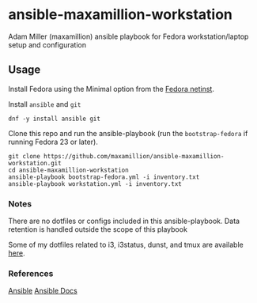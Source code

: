 # ansible-maxamillion-workstation

Adam Miller (maxamillion) ansible playbook for Fedora workstation/laptop setup
and configuration

## Usage

Install Fedora using the Minimal option from the [Fedora
netinst](https://download.fedoraproject.org/pub/fedora/linux/releases/24/Everything/x86_64/iso/).

Install `ansible` and `git`

    dnf -y install ansible git

Clone this repo and run the ansible-playbook (run the `bootstrap-fedora` if
running Fedora 23 or later).

    git clone https://github.com/maxamillion/ansible-maxamillion-workstation.git
    cd ansible-maxamillion-workstation
    ansible-playbook bootstrap-fedora.yml -i inventory.txt
    ansible-playbook workstation.yml -i inventory.txt

### Notes
There are no dotfiles or configs included in this ansible-playbook.
Data retention is handled outside the scope of this playbook

Some of my dotfiles related to i3, i3status, dunst, and tmux are available [here](https://github.com/maxamillion/dotfiles).

### References
[Ansible](http://www.ansible.com/home)
[Ansible Docs](http://docs.ansible.com/ansible/index.html)
